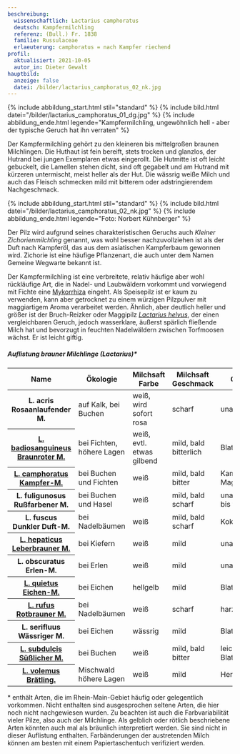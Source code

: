 ```yaml
---
beschreibung:
  wissenschaftlich: Lactarius camphoratus
  deutsch: Kampfermilchling
  referenz: (Bull.) Fr. 1838
  familie: Russulaceae
  erlaeuterung: camphoratus = nach Kampfer riechend
profil:
  aktualisiert: 2021-10-05
  autor_in: Dieter Gewalt
hauptbild:
  anzeige: false
  datei: /bilder/lactarius_camphoratus_02_nk.jpg
---
```

{% include abbildung_start.html stil="standard" %}
{% include bild.html datei="/bilder/lactarius_camphoratus_01_dg.jpg" %}
{% include abbildung_ende.html legende="Kampfermilchling, ungewöhnlich hell - aber der typische Geruch hat ihn verraten" %}

Der Kampfermilchling gehört zu den kleineren bis mittelgroßen braunen Milchlingen. Die Huthaut ist fein bereift, stets trocken und glanzlos, der Hutrand bei jungen Exemplaren etwas eingerollt. Die Hutmitte ist oft leicht gebuckelt, die Lamellen stehen dicht, sind oft gegabelt und am Hutrand mit kürzeren untermischt, meist heller als der Hut. Die wässrig weiße Milch und auch das Fleisch schmecken mild mit bitterem oder adstringierendem Nachgeschmack.

{% include abbildung_start.html stil="standard" %}
{% include bild.html datei="/bilder/lactarius_camphoratus_02_nk.jpg" %}
{% include abbildung_ende.html legende="Foto: Norbert Kühnberger" %}

Der Pilz wird aufgrund seines charakteristischen Geruchs auch *Kleiner Zichorienmilchling* genannt, was wohl besser nachzuvollziehen ist als der Duft nach Kampferöl, das aus dem asiatischen Kampferbaum gewonnen wird. Zichorie ist eine häufige Pflanzenart, die auch unter dem Namen Gemeine Wegwarte bekannt ist.

Der Kampfermilchling ist eine verbreitete, relativ häufige aber wohl rückläufige Art, die in Nadel- und Laubwäldern vorkommt und vorwiegend mit Fichte eine [Mykorrhiza](Mykorrhiza "Glossar") eingeht. Als Speisepilz ist er kaum zu verwenden, kann aber getrocknet zu einem würzigen Pilzpulver mit maggiartigem Aroma verarbeitet werden. Ähnlich, aber deutlich heller und größer ist der Bruch-Reizker oder Maggipilz *[Lactarius helvus](/pilze/lactarius-helvus-bruch-reizker-maggipilz)*, der einen vergleichbaren Geruch, jedoch wasserklare, äußerst spärlich fließende Milch hat und bevorzugt in feuchten Nadelwäldern zwischen Torfmoosen wächst. Er ist leicht giftig.

##### Auflistung brauner Milchlinge (Lactarius)*

<div class="table-responsive">
  <table class="table">
    <thead>
      <tr>
        <th>Name</th>
        <th>Ökologie</th>
        <th>Milchsaft Farbe</th>
        <th>Milchsaft Geschmack</th>
        <th>Geruch</th>
        <th>Häufigkeit</th>
      </tr>
    </thead>
    <tbody>
      <tr>
        <th>L. acris<br/>Rosaanlaufender M.</th>
        <td>auf Kalk, bei Buchen</td>
        <td>weiß, wird sofort rosa</td>
        <td>scharf</td>
        <td>unauffällig</td>
        <td>selten</td>
      </tr>
      <tr>
         <th><a href="/pilze/lactarius-badiosanguineus-braunroter-milchling">L. badiosanguineus<br/>Braunroter M.</a></th>
        <td>bei Fichten, höhere Lagen</td>
        <td>weiß, evtl. etwas gilbend</td>
        <td>mild, bald bitterlich</td>
        <td>Blattwanzen</td>
        <td>selten</td>
      </tr>
      <tr>
        <th><a href="/pilze/lactarius-camphoratus-kampfermilchling">L. camphoratus<br/>Kampfer-M.</a></th>
        <td>bei Buchen und Fichten</td>
        <td>weiß</td>
        <td>mild, bald bitter</td>
        <td>Kampfer, Maggi</td>
        <td>ziemlich häufig</td>
      </tr> 
      <tr>
        <th>L. fuligunosus<br/>Rußfarbener M.</th>
        <td>bei Buchen und Hasel</td>
        <td>weiß</td>
        <td>mild, bald scharf</td>
        <td>unauffällig bis fruchtig</td>
        <td>selten</td>
      </tr>
      <tr>
        <th>L. fuscus<br/>Dunkler Duft-M.</th>
        <td>bei Nadelbäumen</td>
        <td>weiß</td>
        <td>mild, bald scharf</td>
        <td>Kokosflocken</td>
        <td>nicht häufig</td>
      </tr>
      <tr>
        <th><a href="/pilze/lactarius-hepaticus-leberbrauner-milchling">L. hepaticus<br/>Leberbrauner M.</a></th>
        <td>bei Kiefern</td>
        <td>weiß</td>
        <td>mild</td>
        <td>unauffällig</td>
        <td>mäßig häufig</td>
      </tr>
      <tr>
        <th>L. obscuratus<br/>Erlen-M.</th>
        <td>bei Erlen</td>
        <td>weiß</td>
        <td>mild</td>
        <td>unauffällig</td>
        <td>mäßig häufig</td>
      </tr>
      <tr>
        <th><a href="/pilze/lactarius-quietus-eichenmilchling">L. quietus<br/>Eichen-M.</a></th>
        <td>bei Eichen</td>
        <td>hellgelb</td>
        <td>mild</td>
        <td>Blattwanzen</td>
        <td>sehr häufig</td>
      </tr>
      <tr>
        <th><a href="/pilze/lactarius-rufus-rotbrauner-milchling">L. rufus<br/>Rotbrauner M.</a></th>
        <td>bei Nadelbäumen</td>
        <td>weiß</td>
        <td>scharf</td>
        <td>harzig</td>
        <td>häufig</td>
      </tr>
      <tr>
        <th>L. serifluus<br/>Wässriger M.</th>
        <td>bei Eichen</td>
        <td>wässrig</td>
        <td>mild</td>
        <td>Blattwanzen</td>
        <td>mäßig häufig</td>
      </tr>
      <tr>
        <th><a href="/pilze/lactarius-subdulcis-süßlicher-milchling">L. subdulcis<br/>Süßlicher M.</a></th>
        <td>bei Buchen</td>
        <td>weiß</td>
        <td>mild, bald bitter</td>
        <td>leicht nach Blattwanzen</td>
        <td>sehr häufig</td>
      </tr>
      <tr>
        <th><a href="/pilze/lactarius-volemus-brätling">L. volemus<br/>Brätling.</a></th>
        <td>Mischwald höhere Lagen</td>
        <td>weiß</td>
        <td>mild</td>
        <td>Heringslake</td>
        <td>selten</td>
      </tr>
    </tbody>
  </table>
</div>


\* enthält Arten, die im Rhein-Main-Gebiet häufig oder gelegentlich vorkommen. Nicht enthalten sind ausgesprochen seltene Arten, die hier noch nicht nachgewiesen wurden. Zu beachten ist auch die Farbvariabilität vieler Pilze, also auch der Milchlinge. Als gelblich oder rötlich beschriebene Arten könnten auch mal als bräunlich interpretiert werden. Sie sind nicht in dieser Auflistung enthalten. Farbänderungen der austretenden Milch können am besten mit einem Papiertaschentuch verifiziert werden.